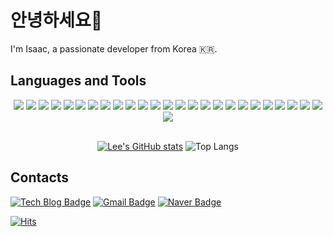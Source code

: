 # 안녕하세요👋

I'm Isaac, a passionate developer from Korea 🇰🇷.

## Languages and Tools
<div align="center">
	<!-- Programming Languages -->
	<img src="https://img.shields.io/badge/Java-ED8B00?style=for-the-badge&logo=Java&logoColor=white">
	<img src="https://img.shields.io/badge/C-A8B9CC?style=for-the-badge&logo=C&logoColor=black">
	<img src="https://img.shields.io/badge/C++-00599C?style=for-the-badge&logo=c%2B%2B&logoColor=white">
	<img src="https://img.shields.io/badge/Python-3776AB?style=for-the-badge&logo=python&logoColor=white">
	<img src="https://img.shields.io/badge/HTML5-E34F26?style=for-the-badge&logo=HTML5&logoColor=white">
	<img src="https://img.shields.io/badge/CSS3-1572B6?style=for-the-badge&logo=CSS3&logoColor=white">
	<img src="https://img.shields.io/badge/JavaScript-F7DF1E?style=for-the-badge&logo=JavaScript&logoColor=black">
	<img src="https://img.shields.io/badge/jQuery-0769AD?style=for-the-badge&logo=jQuery&logoColor=white">
	<img src="https://img.shields.io/badge/JSP-007396?style=for-the-badge&logo=java&logoColor=white">
	<img src="https://img.shields.io/badge/jSoup-51C8FA?style=for-the-badge&logo=Java&logoColor=white">
	<img src="https://img.shields.io/badge/Selenium-43B02A?style=for-the-badge&logo=Selenium&logoColor=white">
	<img src="https://img.shields.io/badge/Spring-6DB33F?style=for-the-badge&logo=Spring&logoColor=white">
  	<img src="https://img.shields.io/badge/Spring%20Boot-6DB33F?style=for-the-badge&logo=Spring%20Boot&logoColor=white">
	<img src="https://img.shields.io/badge/MyBatis-000000?style=for-the-badge&logo=mybatis&logoColor=white">
	<img src="https://img.shields.io/badge/JDBC-000000?style=for-the-badge&logo=Java&logoColor=white">
	<img src="https://img.shields.io/badge/MySQL-4479A1?style=for-the-badge&logo=MySQL&logoColor=white">
	<img src="https://img.shields.io/badge/Oracle-F80000?style=for-the-badge&logo=Oracle&logoColor=white">
	<img src="https://img.shields.io/badge/DBeaver-CC6699?style=for-the-badge&logo=DBeaver&logoColor=white">
	<img src="https://img.shields.io/badge/AWS-232F3E?style=for-the-badge&logo=Amazon%20AWS&logoColor=white">
 	<img src="https://img.shields.io/badge/R-276DC3?style=for-the-badge&logo=R&logoColor=white">
	<img src="https://img.shields.io/badge/SPSS-FF4500?style=for-the-badge&logo=IBM&logoColor=white">
	<img src="https://img.shields.io/badge/Git-F05032?style=for-the-badge&logo=Git&logoColor=white">
	<img src="https://img.shields.io/badge/VSCODE-007ACC?style=for-the-badge&logo=VisualStudioCode&logoColor=white">
	<img src="https://img.shields.io/badge/Illustrator-FF9A00?style=for-the-badge&logo=Adobe%20Illustrator&logoColor=white"/>
	<img src="https://img.shields.io/badge/Photoshop-31A8FF?style=for-the-badge&logo=Adobe%20Photoshop&logoColor=white"/>
	<img src="https://img.shields.io/badge/Premiere%20Pro-9999FF?style=for-the-badge&logo=Adobe%20Premiere%20Pro&logoColor=white"/>
</div>
<br>

<!--
  <img src="https://img.shields.io/badge/Node.js-339933?style=for-the-badge&logo=Node.js&logoColor=white">
  <img src="https://img.shields.io/badge/React-61DAFB?style=for-the-badge&logo=React&logoColor=white">
-->

<div align = center>
	
[![Lee's GitHub stats](https://github-readme-stats.vercel.app/api?username=Isaac-Seungwon&theme=swift&show_icons=true)]() ![Top Langs](https://github-readme-stats.vercel.app/api/top-langs/?username=Isaac-Seungwon&theme=swift&layout=compact)

</div>

<!--
## License
- MetaCode Machine Learning BEGINNER
- MetaCode Python BEGINNER
-->

## Contacts
[![Tech Blog Badge](http://img.shields.io/badge/-Tech%20blog-black?style=flat-square&logo=github&link=https://isaac-christian.tistory.com/)](https://isaac-christian.tistory.com/)
[![Gmail Badge](https://img.shields.io/badge/Gmail-d14836?style=flat-square&logo=Gmail&logoColor=white&link=mailto:zhzk33@gmail.com)](mailto:zhzk33@gmail.com)
[![Naver Badge](https://img.shields.io/badge/Naver-03C75A?style=flat-square&logo=Naver&logoColor=white&link=mailto:zhzkdkrak@naver.com)](mailto:zhzkdkrak@naver.com)

[![Hits](https://hits.seeyoufarm.com/api/count/incr/badge.svg?url=https%3A%2F%2Fgithub.com%2FIsaac-Seungwon&count_bg=%23162457&title_bg=%23121517&icon=&icon_color=%23E7E7E7&title=hits&edge_flat=true)](https://hits.seeyoufarm.com)

<!--
**Isaac-Seungwon/Isaac-Seungwon** is a ✨ _special_ ✨ repository because its `README.md` (this file) appears on your GitHub profile.

### 🤖 About me:

| [![Solved.ac Profile](http://mazassumnida.wtf/api/v2/generate_badge?boj=isaac_christian)](https://solved.ac/isaac_christian/) |
| ------------- |

<div align=center>
	<img src="https://capsule-render.vercel.app/api?type=waving&color=auto&height=55&section=header&text=Seungwon's%20Github!&fontSize=30" />	
</div>

- Korea Digital Media High School Department of Digital Contents 14th
- Gangseo University Department of Bigdata Management

<img src="https://img.shields.io/badge/github-181717?style=for-the-badge&logo=github&logoColor=white">
<img src="https://img.shields.io/badge/aws-232F3E?style=for-the-badge&logo=Amazon aws&logoColor=white">
<img src="https://img.shields.io/badge/JavaScript-F7DF1E?style=for-the-badge&logo=JavaScript&logoColor=white">
<img src="https://img.shields.io/badge/Spring-6DB33F?style=for-the-badge&logo=Spring&logoColor=white">
<img src="https://img.shields.io/badge/HTML5-E34F26?style=for-the-badge&logo=HTML5&logoColor=white">
<img src="https://img.shields.io/badge/CSS3-1572B6?style=for-the-badge&logo=CSS3&logoColor=white"> <br>

Here are some ideas to get you started:

- 🔭 I’m currently working on ...
- 🌱 I’m currently learning ...
- 👯 I’m looking to collaborate on ...
- 🤔 I’m looking for help with ...
- 💬 Ask me about ...
- 📫 How to reach me: ...
- 😄 Pronouns: ...
- ⚡ Fun fact: ...
-->
